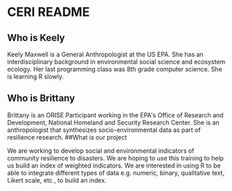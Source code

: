 # CERI README
## Who is Keely

Keely Maxwell is a General Anthropologist at the US EPA. She has an interdisciplinary background in environmental social science and ecosystem ecology. Her last programming class was 8th grade computer science. She is learning R slowly.
## Who is Brittany

Brittany is an ORISE Participant working in the EPA's Office of Research and Development, National Homeland and Security Research Center. She is an anthropologist that synthesizes socio-environmental data as part of resilience research. 
##What is our project

We are working to develop social and environmental indicators of community resilience to disasters. We are hoping to use this training to help us build an index of weighted indicators. We are interested in using R to be able to integrate different types of data e.g. numeric, binary, qualitative text, Likert scale, etc., to build an index.